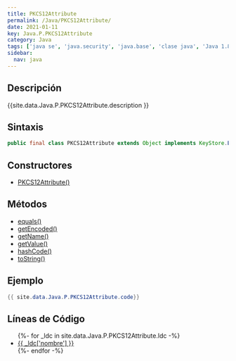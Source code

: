 ```yaml
---
title: PKCS12Attribute
permalink: /Java/PKCS12Attribute/
date: 2021-01-11
key: Java.P.PKCS12Attribute
category: Java
tags: ['java se', 'java.security', 'java.base', 'clase java', 'Java 1.8']
sidebar: 
  nav: java
---
```


## Descripción
{{site.data.Java.P.PKCS12Attribute.description }}

## Sintaxis
~~~java
public final class PKCS12Attribute extends Object implements KeyStore.Entry.Attribute
~~~

## Constructores
* [PKCS12Attribute()](/Java/PKCS12Attribute/PKCS12Attribute/)

## Métodos
* [equals()](/Java/PKCS12Attribute/equals)
* [getEncoded()](/Java/PKCS12Attribute/getEncoded)
* [getName()](/Java/PKCS12Attribute/getName)
* [getValue()](/Java/PKCS12Attribute/getValue)
* [hashCode()](/Java/PKCS12Attribute/hashCode)
* [toString()](/Java/PKCS12Attribute/toString)

## Ejemplo
~~~java
{{ site.data.Java.P.PKCS12Attribute.code}}
~~~

## Líneas de Código
<ul>
{%- for _ldc in site.data.Java.P.PKCS12Attribute.ldc -%}
   <li>
       <a href="{{_ldc['url'] }}">{{ _ldc['nombre'] }}</a>
   </li>
{%- endfor -%}
</ul>
